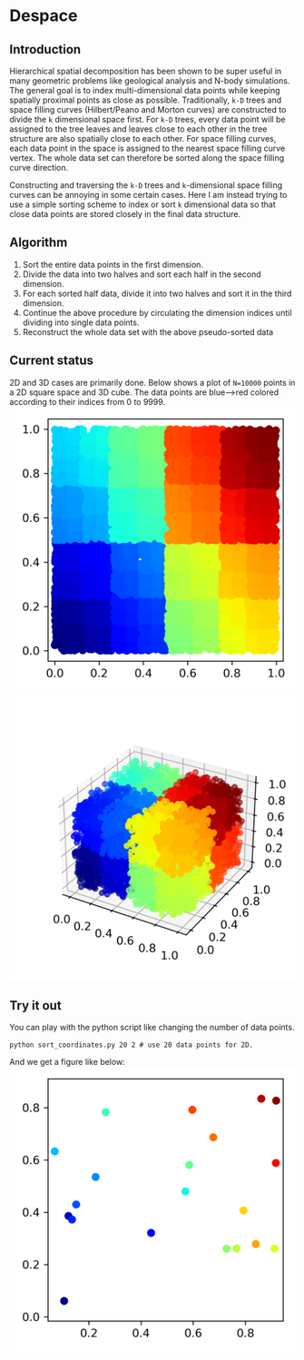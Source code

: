 # Despace

## Introduction
Hierarchical spatial decomposition has been shown to be super useful in many geometric problems like geological analysis and N-body simulations. The general goal is to index multi-dimensional data points while keeping spatially proximal points as close as possible. Traditionally, `k-D` trees and space filling curves (Hilbert/Peano and Morton curves) are constructed to divide the `k` dimensional space first. For `k-D` trees, every data point will be assigned to the tree leaves and leaves close to each other in the tree structure are also spatially close to each other. For space filling curves, each data point in the space is assigned to the nearest space filling curve vertex. The whole data set can therefore be sorted along the space filling curve direction. 

Constructing and traversing the `k-D` trees and `k`-dimensional space filling curves can be annoying in some certain cases. Here I am instead trying to use  a simple sorting scheme to index or sort `k` dimensional data so that close data points are stored closely in the final data structure.

## Algorithm
1. Sort the entire data points in the first dimension.
2. Divide the data into two halves and sort each half in the second dimension.
3. For each sorted half data, divide it into two halves and sort it in the third dimension.
4. Continue the above procedure by circulating the dimension indices until dividing into single data points.
5. Reconstruct the whole data set with the above pseudo-sorted data

## Current status
2D and 3D cases are primarily done. Below shows a plot of `N=10000` points in a 2D square space and 3D cube. The data points are blue-->red colored according to their indices from 0 to 9999.
![](2D_10000.png "2D case with 10000 data points")
![](3D_10000.png "3D case with 10000 data points")

## Try it out
You can play with the python script like changing the number of data points.
```
python sort_coordinates.py 20 2 # use 20 data points for 2D.
```

And we get a figure like below:
![](2D_20.png "2D case with 20 data points")
